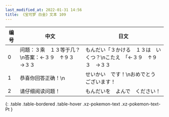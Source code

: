 ```yaml
---
last_modified_at: 2022-01-31 14:56
title: 《宝可梦 白金》文本 109
---
```

| 编号 | 中文 | 日文 |
| ---- | ---- | ---- |
| 0 | 问题：３乘　１３等于几？\n答案：←３９　↑９３　→３３ | もんだい「３かける　１３は　いくつ？\nこたえ　「←３９　↑９３　→３３ |
| 1 | 恭喜你回答正确！\n | せいかい　です！\nおめでとう　ございます！ |
| 2 | 请仔细阅读问题！ | もんだいを　よんで　ください！ |
{: .table .table-bordered .table-hover .xz-pokemon-text .xz-pokemon-text-Pt }